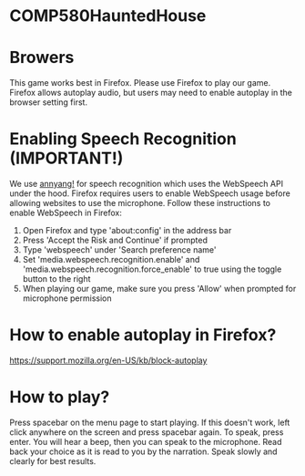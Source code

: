 # COMP580HauntedHouse

# Browers
This game works best in Firefox. Please use Firefox to play our game. Firefox allows autoplay audio, but users may need to enable autoplay in the browser setting first.

# Enabling Speech Recognition (IMPORTANT!)
We use [annyang!](https://github.com/TalAter/annyang) for speech recognition which uses the WebSpeech API under the hood. 
Firefox requires users to enable WebSpeech usage before allowing websites to use the microphone.
Follow these instructions to enable WebSpeech in Firefox:
1. Open Firefox and type 'about:config' in the address bar
2. Press 'Accept the Risk and Continue' if prompted
3. Type 'webspeech' under 'Search preference name'
4. Set 'media.webspeech.recognition.enable' and 'media.webspeech.recognition.force_enable' to true using the toggle button to the right
5. When playing our game, make sure you press 'Allow' when prompted for microphone permission


# How to enable autoplay in Firefox?
https://support.mozilla.org/en-US/kb/block-autoplay

# How to play?
Press spacebar on the menu page to start playing. If this doesn't work, left click anywhere on the screen and press spacebar again.
To speak, press enter. You will hear a beep, then you can speak to the microphone. Read back your choice as it is read to you by the narration. Speak slowly and clearly for best results. 

